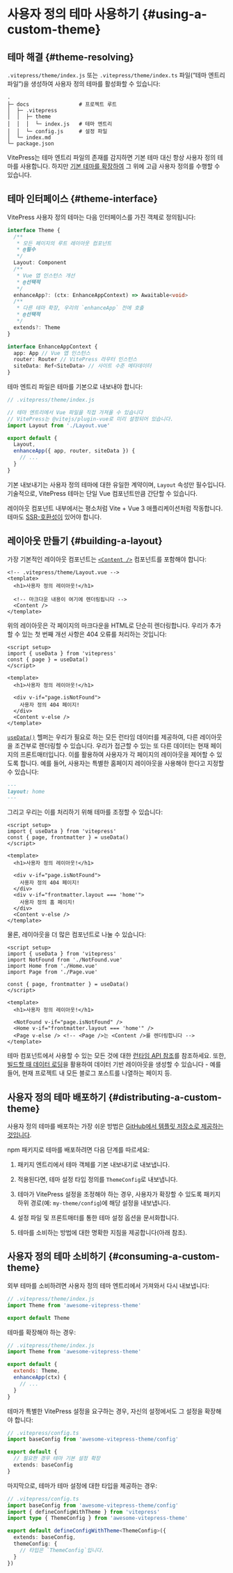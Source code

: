 # 사용자 정의 테마 사용하기 {#using-a-custom-theme}

## 테마 해결 {#theme-resolving}

`.vitepress/theme/index.js` 또는 `.vitepress/theme/index.ts` 파일(“테마 엔트리 파일”)을 생성하여 사용자 정의 테마를 활성화할 수 있습니다:

```
.
├─ docs                # 프로젝트 루트
│  ├─ .vitepress
│  │  ├─ theme
│  │  │  └─ index.js   # 테마 엔트리
│  │  └─ config.js     # 설정 파일
│  └─ index.md
└─ package.json
```

VitePress는 테마 엔트리 파일의 존재를 감지하면 기본 테마 대신 항상 사용자 정의 테마를 사용합니다. 하지만 [기본 테마를 확장하여](./extending-default-theme) 그 위에 고급 사용자 정의를 수행할 수 있습니다.

## 테마 인터페이스 {#theme-interface}

VitePress 사용자 정의 테마는 다음 인터페이스를 가진 객체로 정의됩니다:

```ts
interface Theme {
  /**
   * 모든 페이지의 루트 레이아웃 컴포넌트
   * @필수
   */
  Layout: Component
  /**
   * Vue 앱 인스턴스 개선
   * @선택적
   */
  enhanceApp?: (ctx: EnhanceAppContext) => Awaitable<void>
  /**
   * 다른 테마 확장, 우리의 `enhanceApp` 전에 호출
   * @선택적
   */
  extends?: Theme
}

interface EnhanceAppContext {
  app: App // Vue 앱 인스턴스
  router: Router // VitePress 라우터 인스턴스
  siteData: Ref<SiteData> // 사이트 수준 메타데이터
}
```

테마 엔트리 파일은 테마를 기본으로 내보내야 합니다:

```js
// .vitepress/theme/index.js

// 테마 엔트리에서 Vue 파일을 직접 가져올 수 있습니다
// VitePress는 @vitejs/plugin-vue로 미리 설정되어 있습니다.
import Layout from './Layout.vue'

export default {
  Layout,
  enhanceApp({ app, router, siteData }) {
    // ...
  }
}
```

기본 내보내기는 사용자 정의 테마에 대한 유일한 계약이며, `Layout` 속성만 필수입니다. 기술적으로, VitePress 테마는 단일 Vue 컴포넌트만큼 간단할 수 있습니다.

레이아웃 컴포넌트 내부에서는 평소처럼 Vite + Vue 3 애플리케이션처럼 작동합니다. 테마도 [SSR-호환성이](./ssr-compat) 있어야 합니다.

## 레이아웃 만들기 {#building-a-layout}

가장 기본적인 레이아웃 컴포넌트는 [`<Content />`](../reference/runtime-api#content) 컴포넌트를 포함해야 합니다:

```vue
<!-- .vitepress/theme/Layout.vue -->
<template>
  <h1>사용자 정의 레이아웃!</h1>

  <!-- 마크다운 내용이 여기에 렌더링됩니다 -->
  <Content />
</template>
```

위의 레이아웃은 각 페이지의 마크다운을 HTML로 단순히 렌더링합니다. 우리가 추가할 수 있는 첫 번째 개선 사항은 404 오류를 처리하는 것입니다:

```vue{1-4,9-12}
<script setup>
import { useData } from 'vitepress'
const { page } = useData()
</script>

<template>
  <h1>사용자 정의 레이아웃!</h1>

  <div v-if="page.isNotFound">
    사용자 정의 404 페이지!
  </div>
  <Content v-else />
</template>
```

[`useData()`](../reference/runtime-api#usedata) 헬퍼는 우리가 필요로 하는 모든 런타임 데이터를 제공하여, 다른 레이아웃을 조건부로 렌더링할 수 있습니다. 우리가 접근할 수 있는 또 다른 데이터는 현재 페이지의 프론트매터입니다. 이를 활용하여 사용자가 각 페이지의 레이아웃을 제어할 수 있도록 합니다. 예를 들어, 사용자는 특별한 홈페이지 레이아웃을 사용해야 한다고 지정할 수 있습니다:

```md
---
layout: home
---
```

그리고 우리는 이를 처리하기 위해 테마를 조정할 수 있습니다:

```vue{3,12-14}
<script setup>
import { useData } from 'vitepress'
const { page, frontmatter } = useData()
</script>

<template>
  <h1>사용자 정의 레이아웃!</h1>

  <div v-if="page.isNotFound">
    사용자 정의 404 페이지!
  </div>
  <div v-if="frontmatter.layout === 'home'">
    사용자 정의 홈 페이지!
  </div>
  <Content v-else />
</template>
```

물론, 레이아웃을 더 많은 컴포넌트로 나눌 수 있습니다:

```vue{3-5,12-15}
<script setup>
import { useData } from 'vitepress'
import NotFound from './NotFound.vue'
import Home from './Home.vue'
import Page from './Page.vue'

const { page, frontmatter } = useData()
</script>

<template>
  <h1>사용자 정의 레이아웃!</h1>

  <NotFound v-if="page.isNotFound" />
  <Home v-if="frontmatter.layout === 'home'" />
  <Page v-else /> <!-- <Page />는 <Content />를 렌더링합니다 -->
</template>
```

테마 컴포넌트에서 사용할 수 있는 모든 것에 대한 [런타임 API 참조](../reference/runtime-api)를 참조하세요. 또한, [빌드할 때 데이터 로딩](./data-loading)을 활용하여 데이터 기반 레이아웃을 생성할 수 있습니다 - 예를 들어, 현재 프로젝트 내 모든 블로그 포스트를 나열하는 페이지 등.

## 사용자 정의 테마 배포하기 {#distributing-a-custom-theme}

사용자 정의 테마를 배포하는 가장 쉬운 방법은 [GitHub에서 템플릿 저장소로 제공하는 것입니다](https://docs.github.com/en/repositories/creating-and-managing-repositories/creating-a-template-repository).

npm 패키지로 테마를 배포하려면 다음 단계를 따르세요:

1. 패키지 엔트리에서 테마 객체를 기본 내보내기로 내보냅니다.

2. 적용된다면, 테마 설정 타입 정의를 `ThemeConfig`로 내보냅니다.

3. 테마가 VitePress 설정을 조정해야 하는 경우, 사용자가 확장할 수 있도록 패키지 하위 경로(예: `my-theme/config`)에 해당 설정을 내보냅니다.

4. 설정 파일 및 프론트매터를 통한 테마 설정 옵션을 문서화합니다.

5. 테마를 소비하는 방법에 대한 명확한 지침을 제공합니다(아래 참조).

## 사용자 정의 테마 소비하기 {#consuming-a-custom-theme}

외부 테마를 소비하려면 사용자 정의 테마 엔트리에서 가져와서 다시 내보냅니다:

```js
// .vitepress/theme/index.js
import Theme from 'awesome-vitepress-theme'

export default Theme
```

테마를 확장해야 하는 경우:

```js
// .vitepress/theme/index.js
import Theme from 'awesome-vitepress-theme'

export default {
  extends: Theme,
  enhanceApp(ctx) {
    // ...
  }
}
```

테마가 특별한 VitePress 설정을 요구하는 경우, 자신의 설정에서도 그 설정을 확장해야 합니다:

```ts
// .vitepress/config.ts
import baseConfig from 'awesome-vitepress-theme/config'

export default {
  // 필요한 경우 테마 기본 설정 확장
  extends: baseConfig
}
```

마지막으로, 테마가 테마 설정에 대한 타입을 제공하는 경우:

```ts
// .vitepress/config.ts
import baseConfig from 'awesome-vitepress-theme/config'
import { defineConfigWithTheme } from 'vitepress'
import type { ThemeConfig } from 'awesome-vitepress-theme'

export default defineConfigWithTheme<ThemeConfig>({
  extends: baseConfig,
  themeConfig: {
    // 타입은 `ThemeConfig`입니다.
  }
})
```
